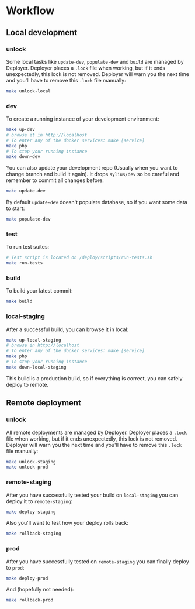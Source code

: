 # Workflow

## Local development

### unlock

Some local tasks like `update-dev`, `populate-dev` and `build` are managed by Deployer. Deployer places a `.lock` file when working, but if it ends unexpectedly, this lock is not removed. Deployer will warn you the next time and you'll have to remove this `.lock` file manually:

```bash
make unlock-local
```

### dev

To create a running instance of your development environment:

```bash
make up-dev
# browse it in http://localhost
# To enter any of the docker services: make [service]
make php
# To stop your running instance
make down-dev
```

You can also update your development repo (Usually when you want to change branch and build it again). It drops `sylius/dev` so be careful and remember to commit all changes before:

```bash
make update-dev
```

By default `update-dev` doesn't populate database, so if you want some data to start:

```bash
make populate-dev
```

### test

To run test suites:

```bash
# Test script is located on /deploy/scripts/run-tests.sh
make run-tests
```
### build

To build your latest commit:

```bash
make build
```

### local-staging

After a successful build, you can browse it in local:

```bash
make up-local-staging
# browse in http://localhost
# To enter any of the docker services: make [service]
make php
# To stop your running instance
make down-local-staging
```

This build is a production build, so if everything is correct, you can safely deploy to remote.

## Remote deployment

### unlock

All remote deployments are managed by Deployer. Deployer places a `.lock` file when working, but if it ends unexpectedly, this lock is not removed. Deployer will warn you the next time and you'll have to remove this `.lock` file manually:

```bash
make unlock-staging
make unlock-prod
```

### remote-staging

After you have successfully tested your build on `local-staging` you can deploy it to `remote-staging`:

```bash
make deploy-staging
```

Also you'll want to test how your deploy rolls back:

```bash
make rollback-staging
```

### prod

After you have successfully tested on `remote-staging` you can finally deploy to `prod`:

```bash
make deploy-prod
```

And (hopefully not needed):

```bash
make rollback-prod
```
